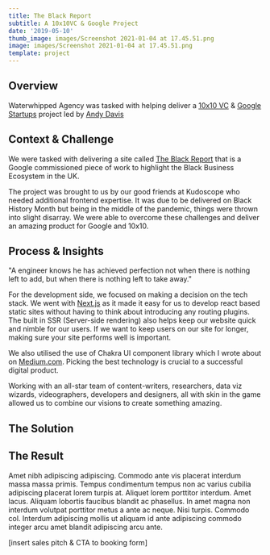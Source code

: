 ```yaml
---
title: The Black Report
subtitle: A 10x10VC & Google Project
date: '2019-05-10'
thumb_image: images/Screenshot 2021-01-04 at 17.45.51.png
image: images/Screenshot 2021-01-04 at 17.45.51.png
template: project
---
```

## Overview

Waterwhipped Agency was tasked with helping deliver a [10x10 VC](https://10x10vc.com/) & [Google Startups](https://startup.google.com/) project led by [Andy Davis](https://uk.linkedin.com/in/mrandydavis)

## Context & Challenge

We were tasked with delivering a site called [The Black Report](https://theblack.report) that is a Google commissioned piece of work to highlight the Black Business Ecosystem in the UK.

The project was brought to us by our good friends at Kudoscope who needed additional frontend expertise. It was due to be delivered on Black History Month but being in the middle of the pandemic, things were thrown into slight disarray. We were able to overcome these challenges and deliver an amazing product for Google and 10x10.

## Process & Insights

"A engineer knows he has achieved perfection not when there is nothing left to add, but when there is nothing left to take away." 

For the development side, we focused on making a decision on the tech stack. We went with [Next.js](https://nextjs.org/) as it made it easy for us to develop react based static sites without having to think about introducing any routing plugins. The built in SSR (Server-side rendering) also helps keep our website quick and nimble for our users. If we want to keep users on our site for longer, making sure your site performs well is important.

We also utilised the use of Chakra UI component library which I wrote about on [Medium.com](https://medium.com/@AlfieDarko/how-to-build-web-apps-quicker-with-component-libraries-99794052e24f). Picking the best technology is crucial to a successful digital product.

Working with an all-star team of content-writers, researchers, data viz wizards, videographers, developers and designers, all with skin in the game allowed us to combine our visions to create something amazing.

## The Solution



##

## The Result

Amet nibh adipiscing adipiscing. Commodo ante vis placerat interdum massa massa primis. Tempus condimentum tempus non ac varius cubilia adipiscing placerat lorem turpis at. Aliquet lorem porttitor interdum. Amet lacus. Aliquam lobortis faucibus blandit ac phasellus. In amet magna non interdum volutpat porttitor metus a ante ac neque. Nisi turpis. Commodo col. Interdum adipiscing mollis ut aliquam id ante adipiscing commodo integer arcu amet blandit adipiscing arcu ante.

\[insert sales pitch & CTA to booking form]
